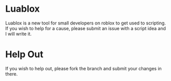 # Luablox
Luablox is a new tool for small developers on roblox to get used to scripting. If you wish to help for a cause, please submit an issue with a script idea and I will write it.

# Help Out
If you wish to help out, please fork the branch and submit your changes in there.
